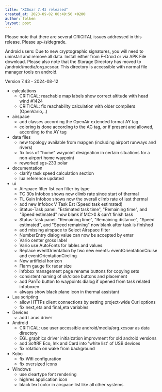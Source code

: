 ```yaml
---
title: "XCSoar 7.43 released"
created_at: 2023-09-02 00:49:56 +0200
author: folken
layout: post
---
```


Please note that there are several CRICITAL issues addressed in this release. Please up-/sidegrade.

Android users: Due to new cryptographic signatures, you will need to uninstall and
remove all data. Install either from F-Droid or via APK File download.
Please also note that the Storage Directory has moved to /android/media/org.xcsoar. This directory
is accessible with normal file manager tools on android.


Version 7.43 - 2024-08-12
* calculations
  - CRITICAL: reachable map labels show correct altitude with head wind #1424
  - CRITICAL: fix reachability calculation with older compilers (OpenVario,..)
* airspace
  - add classes according the OpenAir extended format AY tag
  - coloring is done according to the AC tag, or if present and allowed, according to the AY tag
* data files
  - new topology available from mapgen (including airport runways and rivers)
  - fix loss of "home" waypoint designation in certain situations for a
    non-airport home waypoint
  - reworked sgs-233 polar
* documentation
  - clarify task speed calculation section
  - lua reference updated
* ui
  - Airspace filter list can filter by type
  - TC 30s Infobox shows now climb rate since start of thermal
  - TL Gain Infobox shows now the overall climb rate of last thermal
  - add new Infobox V Task Est (Speed task estimated)
  - Status-Task panel: "Estimated task time", "Remaining time", and "Speed
    estimated" now blank if MC>0 & can't finish task
  - Status-Task panel: "Remaining time", "Remaining distance", "Speed
    estimated", and "Speed remaining" now blank after task is finished
  - add missing airspace to Select Airspace filter
  - NumberEntry dialog value can now be accepted by enter
  - Vario center gross label
  - Vario use AutoFonts for lables and values
  - Replace eventOrientation by two new events: eventOrientationCruise and eventOrientationCircling
  - New artificial horizon
  - Flarm gauge fix radar size
  - infobox management page rename buttons for copying sets
  - consistent naming of ok/close buttons and placement
  - add PanTo button to waypoints dialog if opened from task related infoboxen
  - always show black plane icon in thermal assistant
* Lua scripting
  - allow HTTPs client connections by setting project-wide Curl options
  - fix next_eta and final_eta variables
* Devices
  - add Larus driver
* Android
  - CRITICAL: use user accessible android/media/org.xcsoar as data directory
  - EGL graphics driver initialzation improvment for old android versions
  - add SoftRF Eco, Ink and Card into 'white list' of USB devices
  - fix rotation on wake from background
* Kobo
  - fix Wifi configuration
  - fix oversized icons
* Windows
  - use cleartype font rendering
  - highres application icon
  - black text color in airspace list like all other systems
